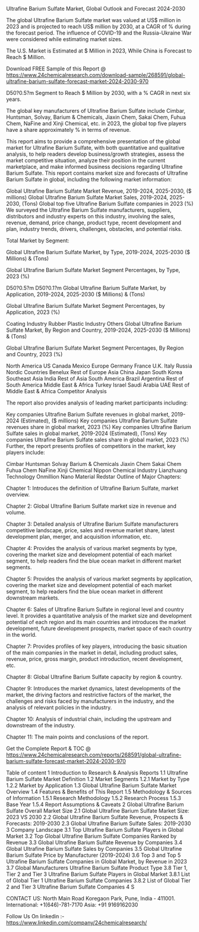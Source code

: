 Ultrafine Barium Sulfate Market, Global Outlook and Forecast 2024-2030

The global Ultrafine Barium Sulfate market was valued at US$ million in 2023 and is projected to reach US$ million by 2030, at a CAGR of % during the forecast period. The influence of COVID-19 and the Russia-Ukraine War were considered while estimating market sizes.

The U.S. Market is Estimated at $ Million in 2023, While China is Forecast to Reach $ Million.

Download FREE Sample of this Report @ https://www.24chemicalresearch.com/download-sample/268591/global-ultrafine-barium-sulfate-forecast-market-2024-2030-970

D50?0.5?m Segment to Reach $ Million by 2030, with a % CAGR in next six years.

The global key manufacturers of Ultrafine Barium Sulfate include Cimbar, Huntsman, Solvay, Barium & Chemicals, Jiaxin Chem, Sakai Chem, Fuhua Chem, NaFine and Xinji Chemical, etc. in 2023, the global top five players have a share approximately % in terms of revenue.

This report aims to provide a comprehensive presentation of the global market for Ultrafine Barium Sulfate, with both quantitative and qualitative analysis, to help readers develop business/growth strategies, assess the market competitive situation, analyze their position in the current marketplace, and make informed business decisions regarding Ultrafine Barium Sulfate. This report contains market size and forecasts of Ultrafine Barium Sulfate in global, including the following market information:

Global Ultrafine Barium Sulfate Market Revenue, 2019-2024, 2025-2030, ($ millions)
Global Ultrafine Barium Sulfate Market Sales, 2019-2024, 2025-2030, (Tons)
Global top five Ultrafine Barium Sulfate companies in 2023 (%)
We surveyed the Ultrafine Barium Sulfate manufacturers, suppliers, distributors and industry experts on this industry, involving the sales, revenue, demand, price change, product type, recent development and plan, industry trends, drivers, challenges, obstacles, and potential risks.

Total Market by Segment:

Global Ultrafine Barium Sulfate Market, by Type, 2019-2024, 2025-2030 ($ Millions) & (Tons)

Global Ultrafine Barium Sulfate Market Segment Percentages, by Type, 2023 (%)

D50?0.5?m
D50?0.1?m
Global Ultrafine Barium Sulfate Market, by Application, 2019-2024, 2025-2030 ($ Millions) & (Tons)

Global Ultrafine Barium Sulfate Market Segment Percentages, by Application, 2023 (%)

Coating Industry
Rubber
Plastic Industry
Others
Global Ultrafine Barium Sulfate Market, By Region and Country, 2019-2024, 2025-2030 ($ Millions) & (Tons)

Global Ultrafine Barium Sulfate Market Segment Percentages, By Region and Country, 2023 (%)

North America
US
Canada
Mexico
Europe
Germany
France
U.K.
Italy
Russia
Nordic Countries
Benelux
Rest of Europe
Asia
China
Japan
South Korea
Southeast Asia
India
Rest of Asia
South America
Brazil
Argentina
Rest of South America
Middle East & Africa
Turkey
Israel
Saudi Arabia
UAE
Rest of Middle East & Africa
Competitor Analysis

The report also provides analysis of leading market participants including:

Key companies Ultrafine Barium Sulfate revenues in global market, 2019-2024 (Estimated), ($ millions)
Key companies Ultrafine Barium Sulfate revenues share in global market, 2023 (%)
Key companies Ultrafine Barium Sulfate sales in global market, 2019-2024 (Estimated), (Tons)
Key companies Ultrafine Barium Sulfate sales share in global market, 2023 (%)
Further, the report presents profiles of competitors in the market, key players include:

Cimbar
Huntsman
Solvay
Barium & Chemicals
Jiaxin Chem
Sakai Chem
Fuhua Chem
NaFine
Xinji Chemical
Nippon Chemical Industry
Lianzhuang Technology
Onmillion Nano Material
Redstar
Outline of Major Chapters:

Chapter 1: Introduces the definition of Ultrafine Barium Sulfate, market overview.

Chapter 2: Global Ultrafine Barium Sulfate market size in revenue and volume.

Chapter 3: Detailed analysis of Ultrafine Barium Sulfate manufacturers competitive landscape, price, sales and revenue market share, latest development plan, merger, and acquisition information, etc.

Chapter 4: Provides the analysis of various market segments by type, covering the market size and development potential of each market segment, to help readers find the blue ocean market in different market segments.

Chapter 5: Provides the analysis of various market segments by application, covering the market size and development potential of each market segment, to help readers find the blue ocean market in different downstream markets.

Chapter 6: Sales of Ultrafine Barium Sulfate in regional level and country level. It provides a quantitative analysis of the market size and development potential of each region and its main countries and introduces the market development, future development prospects, market space of each country in the world.

Chapter 7: Provides profiles of key players, introducing the basic situation of the main companies in the market in detail, including product sales, revenue, price, gross margin, product introduction, recent development, etc.

Chapter 8: Global Ultrafine Barium Sulfate capacity by region & country.

Chapter 9: Introduces the market dynamics, latest developments of the market, the driving factors and restrictive factors of the market, the challenges and risks faced by manufacturers in the industry, and the analysis of relevant policies in the industry.

Chapter 10: Analysis of industrial chain, including the upstream and downstream of the industry.

Chapter 11: The main points and conclusions of the report.

Get the Complete Report & TOC @ https://www.24chemicalresearch.com/reports/268591/global-ultrafine-barium-sulfate-forecast-market-2024-2030-970

Table of content
1 Introduction to Research & Analysis Reports
1.1 Ultrafine Barium Sulfate Market Definition
1.2 Market Segments
1.2.1 Market by Type
1.2.2 Market by Application
1.3 Global Ultrafine Barium Sulfate Market Overview
1.4 Features & Benefits of This Report
1.5 Methodology & Sources of Information
1.5.1 Research Methodology
1.5.2 Research Process
1.5.3 Base Year
1.5.4 Report Assumptions & Caveats
2 Global Ultrafine Barium Sulfate Overall Market Size
2.1 Global Ultrafine Barium Sulfate Market Size: 2023 VS 2030
2.2 Global Ultrafine Barium Sulfate Revenue, Prospects & Forecasts: 2019-2030
2.3 Global Ultrafine Barium Sulfate Sales: 2019-2030
3 Company Landscape
3.1 Top Ultrafine Barium Sulfate Players in Global Market
3.2 Top Global Ultrafine Barium Sulfate Companies Ranked by Revenue
3.3 Global Ultrafine Barium Sulfate Revenue by Companies
3.4 Global Ultrafine Barium Sulfate Sales by Companies
3.5 Global Ultrafine Barium Sulfate Price by Manufacturer (2019-2024)
3.6 Top 3 and Top 5 Ultrafine Barium Sulfate Companies in Global Market, by Revenue in 2023
3.7 Global Manufacturers Ultrafine Barium Sulfate Product Type
3.8 Tier 1, Tier 2 and Tier 3 Ultrafine Barium Sulfate Players in Global Market
3.8.1 List of Global Tier 1 Ultrafine Barium Sulfate Companies
3.8.2 List of Global Tier 2 and Tier 3 Ultrafine Barium Sulfate Companies
4 S

CONTACT US:
North Main Road Koregaon Park, Pune, India - 411001.
International: +1(646)-781-7170
Asia: +91 9169162030

Follow Us On linkedin :- https://www.linkedin.com/company/24chemicalresearch/

